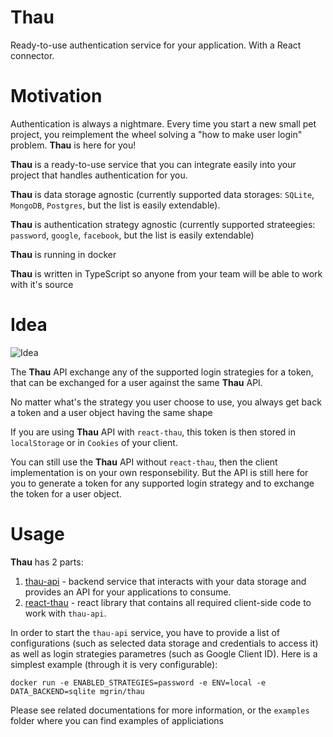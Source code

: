 # Thau

Ready-to-use authentication service for your application. With a React connector.

# Motivation

Authentication is always a nightmare. Every time you start a new small pet project, you reimplement the wheel solving a "how to make user login" problem. **Thau** is here for you!

**Thau** is a ready-to-use service that you can integrate easily into your project that handles authentication for you.

**Thau** is data storage agnostic (currently supported data storages: `SQLite`, `MongoDB`, `Postgres`, but the list is easily extendable).

**Thau** is authentication strategy agnostic  (currently supported strateegies: `password`, `google`, `facebook`, but the list is easily extendable)

**Thau** is running in docker

**Thau** is written in TypeScript so anyone from your team will be able to work with it's source

# Idea
![Idea](https://github.com/MGrin/thau/raw/master/Schema.png)

The **Thau** API exchange any of the supported login strategies for a token, that can be exchanged for a user against the same **Thau** API.

No matter what's the strategy you user choose to use, you always get back a token and a user object having the same shape

If you are using **Thau** API with `react-thau`, this token is then stored in `localStorage` or in `Cookies` of your client.

You can still use the **Thau** API without `react-thau`, then the client implementation is on your own responsebility. But the API is still here for you to generate a token for any supported login strategy and to exchange the token for a user object.

# Usage

**Thau** has 2 parts:
1. [thau-api](https://github.com/MGrin/thau/blob/master/thau-api) - backend service that interacts with your data storage and provides an API for your applications to consume.
2. [react-thau](https://github.com/MGrin/thau/blob/master/react-thau) - react library that contains all required client-side code to work with `thau-api`.

In order to start the `thau-api` service, you have to provide a list of configurations (such as selected data storage and credentials to access it) as well as login strategies parametres (such as Google Client ID). Here is a simplest example (through it is very configurable):
```
docker run -e ENABLED_STRATEGIES=password -e ENV=local -e DATA_BACKEND=sqlite mgrin/thau
```

Please see related documentations for more information, or the `examples` folder where you can find examples of appliciations

